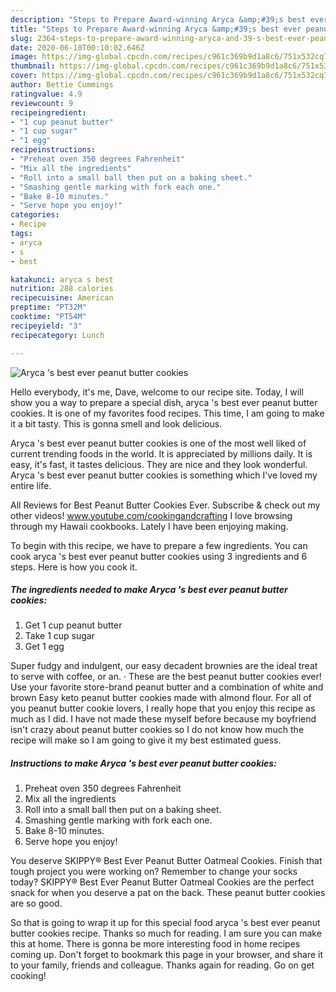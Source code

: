 ```yaml
---
description: "Steps to Prepare Award-winning Aryca &amp;#39;s best ever peanut butter cookies"
title: "Steps to Prepare Award-winning Aryca &amp;#39;s best ever peanut butter cookies"
slug: 2364-steps-to-prepare-award-winning-aryca-and-39-s-best-ever-peanut-butter-cookies
date: 2020-06-10T00:10:02.646Z
image: https://img-global.cpcdn.com/recipes/c961c369b9d1a8c6/751x532cq70/aryca-s-best-ever-peanut-butter-cookies-recipe-main-photo.jpg
thumbnail: https://img-global.cpcdn.com/recipes/c961c369b9d1a8c6/751x532cq70/aryca-s-best-ever-peanut-butter-cookies-recipe-main-photo.jpg
cover: https://img-global.cpcdn.com/recipes/c961c369b9d1a8c6/751x532cq70/aryca-s-best-ever-peanut-butter-cookies-recipe-main-photo.jpg
author: Bettie Cummings
ratingvalue: 4.9
reviewcount: 9
recipeingredient:
- "1 cup peanut butter"
- "1 cup sugar"
- "1 egg"
recipeinstructions:
- "Preheat oven 350 degrees Fahrenheit"
- "Mix all the ingredients"
- "Roll into a small ball then put on a baking sheet."
- "Smashing gentle marking with fork each one."
- "Bake 8-10 minutes."
- "Serve hope you enjoy!"
categories:
- Recipe
tags:
- aryca
- s
- best

katakunci: aryca s best 
nutrition: 288 calories
recipecuisine: American
preptime: "PT32M"
cooktime: "PT54M"
recipeyield: "3"
recipecategory: Lunch

---
```



![Aryca &#39;s best ever peanut butter cookies](https://img-global.cpcdn.com/recipes/c961c369b9d1a8c6/751x532cq70/aryca-s-best-ever-peanut-butter-cookies-recipe-main-photo.jpg)

Hello everybody, it's me, Dave, welcome to our recipe site. Today, I will show you a way to prepare a special dish, aryca &#39;s best ever peanut butter cookies. It is one of my favorites food recipes. This time, I am going to make it a bit tasty. This is gonna smell and look delicious.

Aryca &#39;s best ever peanut butter cookies is one of the most well liked of current trending foods in the world. It is appreciated by millions daily. It is easy, it's fast, it tastes delicious. They are nice and they look wonderful. Aryca &#39;s best ever peanut butter cookies is something which I've loved my entire life.

All Reviews for Best Peanut Butter Cookies Ever. Subscribe &amp; check out my other videos! www.youtube.com/cookingandcrafting I love browsing through my Hawaii cookbooks. Lately I have been enjoying making.


To begin with this recipe, we have to prepare a few ingredients. You can cook aryca &#39;s best ever peanut butter cookies using 3 ingredients and 6 steps. Here is how you cook it.

<!--inarticleads1-->

##### The ingredients needed to make Aryca &#39;s best ever peanut butter cookies:

1. Get 1 cup peanut butter
1. Take 1 cup sugar
1. Get 1 egg


Super fudgy and indulgent, our easy decadent brownies are the ideal treat to serve with coffee, or an. · These are the best peanut butter cookies ever! Use your favorite store-brand peanut butter and a combination of white and brown Easy keto peanut butter cookies made with almond flour. For all of you peanut butter cookie lovers, I really hope that you enjoy this recipe as much as I did. I have not made these myself before because my boyfriend isn&#39;t crazy about peanut butter cookies so I do not know how much the recipe will make so I am going to give it my best estimated guess. 

<!--inarticleads2-->

##### Instructions to make Aryca &#39;s best ever peanut butter cookies:

1. Preheat oven 350 degrees Fahrenheit
1. Mix all the ingredients
1. Roll into a small ball then put on a baking sheet.
1. Smashing gentle marking with fork each one.
1. Bake 8-10 minutes.
1. Serve hope you enjoy!


You deserve SKIPPY® Best Ever Peanut Butter Oatmeal Cookies. Finish that tough project you were working on? Remember to change your socks today? SKIPPY® Best Ever Peanut Butter Oatmeal Cookies are the perfect snack for when you deserve a pat on the back. These peanut butter cookies are so good. 

So that is going to wrap it up for this special food aryca &#39;s best ever peanut butter cookies recipe. Thanks so much for reading. I am sure you can make this at home. There is gonna be more interesting food in home recipes coming up. Don't forget to bookmark this page in your browser, and share it to your family, friends and colleague. Thanks again for reading. Go on get cooking!
